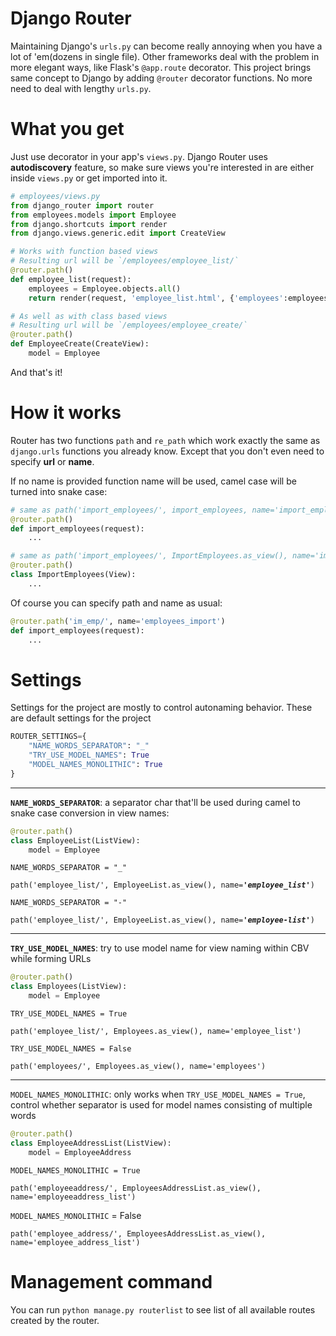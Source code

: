 # Django Router

Maintaining Django's `urls.py` can become really annoying when you have a lot of 'em(dozens in single file). Other frameworks deal with the problem in more elegant ways, like Flask's `@app.route` decorator. This project brings same concept to Django by adding `@router` decorator functions. No more need to deal with lengthy `urls.py`.

# What you get

Just use decorator in your app's `views.py`. Django Router uses **autodiscovery** feature, so make sure views you're interested in are either inside `views.py` or get imported into it.

```python
# employees/views.py
from django_router import router
from employees.models import Employee
from django.shortcuts import render
from django.views.generic.edit import CreateView

# Works with function based views
# Resulting url will be `/employees/employee_list/`
@router.path()
def employee_list(request):
    employees = Employee.objects.all()
    return render(request, 'employee_list.html', {'employees':employees})

# As well as with class based views
# Resulting url will be `/employees/employee_create/`
@router.path()
def EmployeeCreate(CreateView):
    model = Employee

```

And that's it!

# How it works

Router has two functions `path` and `re_path` which work exactly the same as `django.urls` functions you already know. Except that you don't even need to specify **url** or **name**.

If no name is provided function name will be used, camel case will be turned into snake case:

```python
# same as path('import_employees/', import_employees, name='import_employees')
@router.path()
def import_employees(request):
    ...

# same as path('import_employees/', ImportEmployees.as_view(), name='import_employees')
@router.path()
class ImportEmployees(View):
    ...
```

Of course you can specify path and name as usual:

```python
@router.path('im_emp/', name='employees_import')
def import_employees(request):
    ...
```

# Settings

Settings for the project are mostly to control autonaming behavior.
These are default settings for the project

```python
ROUTER_SETTINGS={
    "NAME_WORDS_SEPARATOR": "_"
    "TRY_USE_MODEL_NAMES": True
    "MODEL_NAMES_MONOLITHIC": True
}
```

---

**`NAME_WORDS_SEPARATOR`**: a separator char that'll be used during camel to snake case conversion in view names:

```python
@router.path()
class EmployeeList(ListView):
    model = Employee
```

`NAME_WORDS_SEPARATOR = "_"`

`path('employee_list/', EmployeeList.as_view(), name=`**_`'employee_list'`_**`)`

`NAME_WORDS_SEPARATOR = "-"`

`path('employee_list/', EmployeeList.as_view(), name=`**_`'employee-list'`_**`)`

---

**`TRY_USE_MODEL_NAMES`**: try to use model name for view naming within CBV while forming URLs

```python
@router.path()
class Employees(ListView):
    model = Employee
```

`TRY_USE_MODEL_NAMES = True`

`path('employee_list/', Employees.as_view(), name='employee_list')`

`TRY_USE_MODEL_NAMES = False`

`path('employees/', Employees.as_view(), name='employees')`

---

`MODEL_NAMES_MONOLITHIC`: only works when `TRY_USE_MODEL_NAMES = True`, control whether separator is used for model names consisting of multiple words

```python
@router.path()
class EmployeeAddressList(ListView):
    model = EmployeeAddress
```

`MODEL_NAMES_MONOLITHIC = True`

`path('employeeaddress/', EmployeesAddressList.as_view(), name='employeeaddress_list')`

`MODEL_NAMES_MONOLITHIC` = False

`path('employee_address/', EmployeesAddressList.as_view(), name='employee_address_list')`

# Management command

You can run `python manage.py routerlist` to see list of all available routes created by the router.
